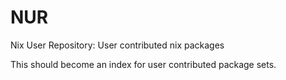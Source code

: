 # NUR
Nix User Repository: User contributed nix packages

This should become an index for user contributed package sets.
